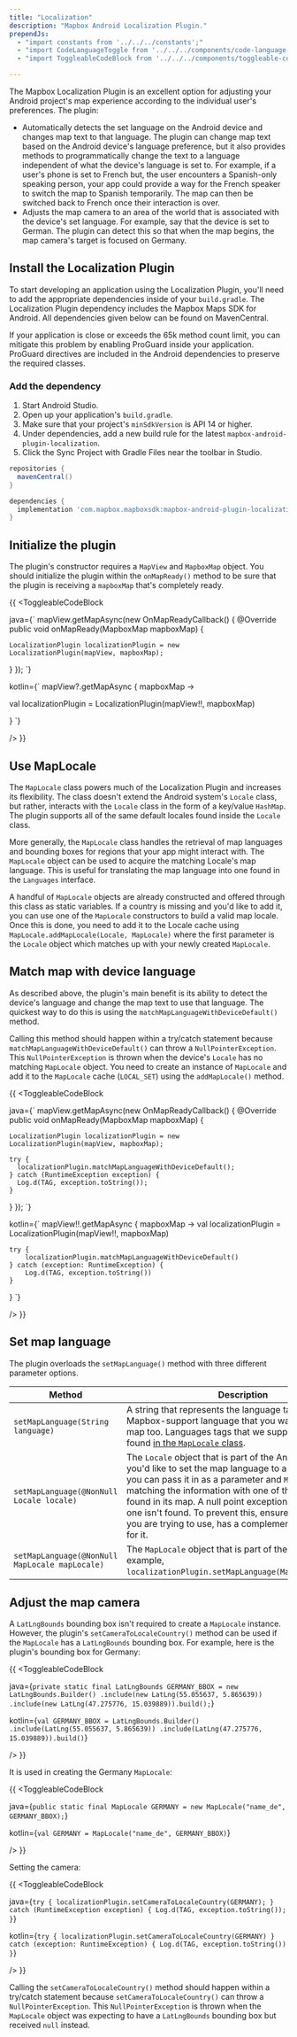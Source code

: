 ```yaml
---
title: "Localization"
description: "Mapbox Android Localization Plugin."
prependJs:
  - "import constants from '../../../constants';"
  - "import CodeLanguageToggle from '../../../components/code-language-toggle';"
  - "import ToggleableCodeBlock from '../../../components/toggleable-code-block';"   

---
```


The Mapbox Localization Plugin is an excellent option for adjusting your Android project's map experience according to the individual user's preferences. The plugin:

- Automatically detects the set language on the Android device and changes map text to that language. The plugin can change map text based on the Android device's language preference, but it also provides methods to programmatically change the text to a language independent of what the device's language is set to. For example, if a user's phone is set to French but, the user encounters a Spanish-only speaking person, your app could provide a way for the French speaker to switch the map to Spanish temporarily. The map can then be switched back to French once their interaction is over.
- Adjusts the map camera to an area of the world that is associated with the device's set language. For example, say that the device is set to German. The plugin can detect this so that when the map begins, the map camera's target is focused on Germany.

## Install the Localization Plugin

To start developing an application using the Localization Plugin, you'll need to add the appropriate dependencies inside of your `build.gradle`. The Localization Plugin dependency includes the Mapbox Maps SDK for Android. All dependencies given below can be found on MavenCentral.

If your application is close or exceeds the 65k method count limit, you can mitigate this problem by enabling ProGuard inside your application. ProGuard directives are included in the Android dependencies to preserve the required classes.

### Add the dependency

1. Start Android Studio.
2. Open up your application's `build.gradle`.
3. Make sure that your project's `minSdkVersion` is API 14 or higher.
4. Under dependencies, add a new build rule for the latest `mapbox-android-plugin-localization`.
5. Click the Sync Project with Gradle Files near the toolbar in Studio.

```groovy
repositories {
  mavenCentral()
}

dependencies {
  implementation 'com.mapbox.mapboxsdk:mapbox-android-plugin-localization-v7:{{constants.LOCALIZATION_PLUGIN_VERSION }}'
}
```

## Initialize the plugin

The plugin's constructor requires a `MapView` and `MapboxMap` object. You should initialize the plugin within the `onMapReady()` method to be sure that the plugin is receiving a `mapboxMap` that's completely ready.

{{
<CodeLanguageToggle id="initialize-localization" />
<ToggleableCodeBlock

java={`
mapView.getMapAsync(new OnMapReadyCallback() {
    @Override
    public void onMapReady(MapboxMap mapboxMap) {

  	LocalizationPlugin localizationPlugin = new LocalizationPlugin(mapView, mapboxMap);

}
});
`}

kotlin={`
mapView?.getMapAsync { mapboxMap ->

val localizationPlugin = LocalizationPlugin(mapView!!, mapboxMap)

}
`}

/>
}}


## Use MapLocale

The `MapLocale` class powers much of the Localization Plugin and increases its flexibility. The class doesn't extend the Android system's `Locale` class, but rather, interacts with the `Locale` class in the form of a key/value `HashMap`. The plugin supports all of the same default locales found inside the `Locale` class.

More generally, the `MapLocale` class handles the retrieval of map languages and bounding boxes for regions that your app might interact with. The `MapLocale` object can be used to acquire the matching Locale's map language. This is useful for translating the map language into one found in the `Languages` interface.

A handful of `MapLocale` objects are already constructed and offered through this class as static variables. If a country is missing and you'd like to add it, you can use one of the `MapLocale` constructors to build a valid map locale. Once this is done, you need to add it to the Locale cache using `MapLocale.addMapLocale(Locale, MapLocale)` where the first parameter is the `Locale` object which matches up with your newly created `MapLocale`.


##  Match map with device language

As described above, the plugin's main benefit is its ability to detect the device's language and change the map text to use that language. The quickest way to do this is using the `matchMapLanguageWithDeviceDefault()` method.

Calling this method should happen within a try/catch statement because `matchMapLanguageWithDeviceDefault()` can throw a `NullPointerException`. This `NullPointerException` is thrown when the device's `Locale` has no matching `MapLocale` object. You need to create an instance of `MapLocale` and add it to the `MapLocale` cache (`LOCAL_SET`) using the `addMapLocale()` method.

{{
<CodeLanguageToggle id="match-language" />
<ToggleableCodeBlock

java={`
mapView.getMapAsync(new OnMapReadyCallback() {
  @Override
  public void onMapReady(MapboxMap mapboxMap) {

	LocalizationPlugin localizationPlugin = new LocalizationPlugin(mapView, mapboxMap);

	try {
      localizationPlugin.matchMapLanguageWithDeviceDefault();          
    } catch (RuntimeException exception) {
      Log.d(TAG, exception.toString());
    }
  }
});
`}

kotlin={`
mapView!!.getMapAsync { mapboxMap ->
	val localizationPlugin = LocalizationPlugin(mapView!!, mapboxMap)

	try {
	    localizationPlugin.matchMapLanguageWithDeviceDefault()
	} catch (exception: RuntimeException) {
	    Log.d(TAG, exception.toString())
	}
}
`}

/>
}}


## Set map language

The plugin overloads the `setMapLanguage()` method with three different parameter options.

| Method | Description |
| --- | --- |
| `setMapLanguage(String language)` | A string that represents the language tag for the Mapbox-support language that you want to change the map too. Languages tags that we support can be found&nbsp;[in the `MapLocale` class](https://github.com/mapbox/mapbox-plugins-android/blob/e29c18d25098eb023a831796ff807e30d8207c36/plugin-localization/src/main/java/com/mapbox/mapboxsdk/plugins/localization/MapLocale.java#L39-L87).|
| `setMapLanguage(@NonNull Locale locale)` | The `Locale` object that is part of the Android platform. If you'd like to set the map language to a specific locale, you can pass it in as a parameter and `MapLocale` will try matching the information with one of the `MapLocale`s found in its map. A null point exception will be thrown if one isn't found. To prevent this, ensure that the `locale` you are trying to use, has a complementary `MapLocale` for it. |
| `setMapLanguage(@NonNull MapLocale mapLocale)` | The `MapLocale` object that is part of the plugin. For example, `localizationPlugin.setMapLanguage(MapLocale.GERMAN)`. |

## Adjust the map camera

A `LatLngBounds` bounding box isn't required to create a `MapLocale` instance. However, the plugin's `setCameraToLocaleCountry()` method can be used if the `MapLocale` has a `LatLngBounds` bounding box. For example, here is the plugin's bounding box for Germany:

{{
<CodeLanguageToggle id="adjust-camera" />
<ToggleableCodeBlock

java={`
private static final LatLngBounds GERMANY_BBOX = new LatLngBounds.Builder()
.include(new LatLng(55.055637, 5.865639))
.include(new LatLng(47.275776, 15.039889)).build();
`}

kotlin={`
val GERMANY_BBOX = LatLngBounds.Builder()
	.include(LatLng(55.055637, 5.865639))
	.include(LatLng(47.275776, 15.039889)).build()
`}

/>
}}


It is used in creating the Germany `MapLocale`:

{{
<CodeLanguageToggle id="germany-locale" />
<ToggleableCodeBlock

java={`
public static final MapLocale GERMANY = new MapLocale("name_de", GERMANY_BBOX);
`}

kotlin={`
val GERMANY = MapLocale("name_de", GERMANY_BBOX)
`}

/>
}}

Setting the camera:

{{
<CodeLanguageToggle id="setting-camera" />
<ToggleableCodeBlock

java={`
try {
	localizationPlugin.setCameraToLocaleCountry(GERMANY);
} catch (RuntimeException exception) {
	Log.d(TAG, exception.toString());
}
`}

kotlin={`
try {
	localizationPlugin.setCameraToLocaleCountry(GERMANY)
} catch (exception: RuntimeException) {
	Log.d(TAG, exception.toString())
}
`}

/>
}}

Calling the `setCameraToLocaleCountry()` method should happen within a try/catch statement because `setCameraToLocaleCountry()` can throw a `NullPointerException`. This `NullPointerException` is thrown when the `MapLocale` object was expecting to have a `LatLngBounds` bounding box but received `null` instead.
